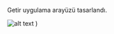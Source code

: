 Getir uygulama arayüzü tasarlandı.
 
![alt text]("C:\Users\pc\OneDrive\Desktop\Screenshot_20240827_091843.png")
)
